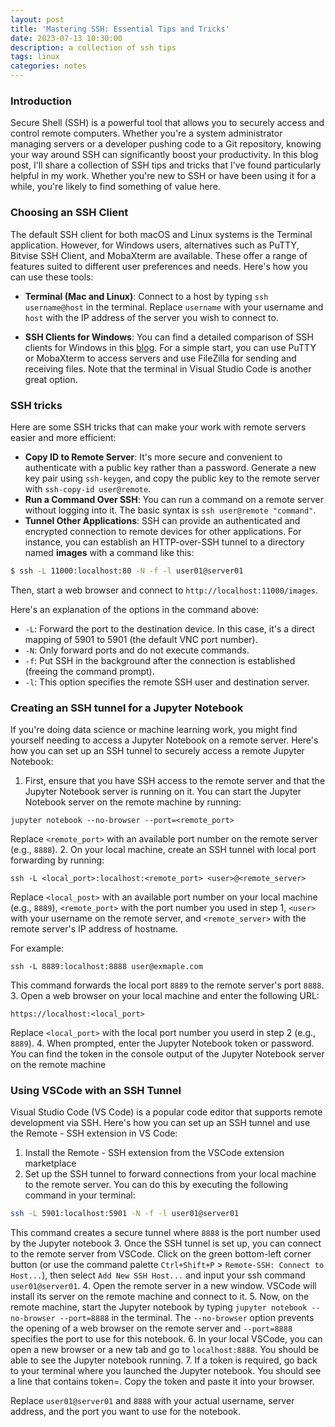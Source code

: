 ```yaml
---
layout: post
title: 'Mastering SSH: Essential Tips and Tricks'
date: 2023-07-13 10:30:00
description: a collection of ssh tips
tags: linux
categories: notes
---
```

### Introduction
Secure Shell (SSH) is a powerful tool that allows you to securely access and control remote computers. Whether you're a system administrator managing servers or a developer pushing code to a Git repository, knowing your way around SSH can significantly boost your productivity. In this blog post, I'll share a collection of SSH tips and tricks that I've found particularly helpful in my work. Whether you're new to SSH or have been using it for a while, you're likely to find something of value here.


### Choosing an SSH Client
The default SSH client for both macOS and Linux systems is the Terminal application. However, for Windows users, alternatives such as PuTTY, Bitvise SSH Client, and MobaXterm are available. These offer a range of features suited to different user preferences and needs. Here's how you can use these tools:

* **Terminal (Mac and Linux)**: Connect to a host by typing
`ssh username@host` in the terminal. Replace `username` with your username and `host` with the IP address of the server you wish to connect to.

* **SSH Clients for Windows**:
You can find a detailed comparison of SSH clients for Windows in this
[blog](https://www.softwaretestinghelp.com/ssh-clients-for-windows/).
For a simple start, you can use PuTTY or MobaXterm to access servers and use FileZilla for sending and receiving files. Note that the terminal in Visual Studio Code is another great option.

### SSH tricks
Here are some SSH tricks that can make your work with remote servers easier and more efficient:

* **Copy ID to Remote Server**: It's more secure and convenient to authenticate with a public key rather than a password. Generate a new key pair using `ssh-keygen`, and copy the public key to the remote server with `ssh-copy-id user@remote`.
* **Run a Command Over SSH**: You can run a command on a remote server without logging into it. The basic syntax is `ssh user@remote "command"`.
* **Tunnel Other Applications**: SSH can provide an authenticated and encrypted connection to remote devices for other applications. For instance, you can establish an HTTP-over-SSH tunnel to a directory named **images** with a command like this:
``` bash
$ ssh -L 11000:localhost:80 -N -f -l user01@server01
```
Then, start a web browser and connect to `http://localhost:11000/images`.


Here's an explanation of the options in the command above:
* `-L`: Forward the port to the destination device. In this case, it's a direct mapping of 5901 to 5901 (the default VNC port number).
* `-N`: Only forward ports and do not execute commands.
* `-f`: Put SSH in the background after the connection is established (freeing the command prompt).
* `-l`: This option specifies the remote SSH user and destination server.

### Creating an SSH tunnel for a Jupyter Notebook
If you're doing data science or machine learning work, you might find yourself needing to access a Jupyter Notebook on a remote server. Here's how you can set up an SSH tunnel to securely access a remote Jupyter Notebook:

1.  First, ensure that you have SSH access to the remote server and that the Jupyter Notebook server is running on it. You can start the Jupyter Notebook server on the remote machine by running:
```
jupyter notebook --no-browser --port=<remote_port>
```
Replace `<remote_port>` with an available port number on the remote server (e.g., `8888`).
2. On your local machine, create an SSH tunnel with local port forwarding by running:
```
ssh -L <local_port>:localhost:<remote_port> <user>@<remote_server>
```
Replace `<local_post>` with an available port number on your local machine (e.g., `8889`),
`<remote_port>` with the port number you used in step 1,
`<user>` with your username on the remote server, 
and `<remote_server>` with the remote server's IP address of hostname.

For example:
```
ssh -L 8889:localhost:8888 user@exmaple.com
```
This command forwards the local port `8889` to the remote server's port `8888`.
3. Open a web browser on your local machine and enter the following URL:
```
https://localhost:<local_port>
```
Replace `<local_port>` with the local port number you userd in step 2 (e.g., `8889`).
4. When prompted, enter the Jupyter Notebook token or password. You can find the token in the console output of the Jupyter Notebook server on the remote machine

### Using VSCode with an SSH Tunnel
Visual Studio Code (VS Code) is a popular code editor that supports remote development via SSH. Here's how you can set up an SSH tunnel and use the Remote - SSH extension in VS Code:

1. Install the Remote - SSH extension from the VSCode extension marketplace
2. Set up the SSH tunnel to forward connections from your local machine to the remote server. You can do this by executing the following command in your terminal:
``` bash
ssh -L 5901:localhost:5901 -N -f -l user01@server01
```
This command creates a secure tunnel where `8888` is the port number used by the Jupyter notebook
3. Once the SSH tunnel is set up, you can connect to the remote server from VSCode. Click on the green bottom-left corner button (or use the command palette `Ctrl+Shift+P` > `Remote-SSH: Connect to Host...`), then select `Add New SSH Host...` and input your ssh command `user01@server01`.
4. Open the remote server in a new window. VSCode will install its server on the remote machine and connect to it.
5. Now, on the remote machine, start the Jupyter notebook by typing `jupyter notebook --no-browser --port=8888` in the terminal. The `--no-browser` option prevents the opening of a web browser on the remote server and `--port=8888` specifies the port to use for this notebook.
6. In your local VSCode, you can open a new browser or a new tab and go to `localhost:8888`. You should be able to see the Jupyter notebook running.
7. If a token is required, go back to your terminal where you launched the Jupyter notebook. You should see a line that contains token=<your-token>. Copy the token and paste it into your browser.

Replace `user01@server01` and `8888` with your actual username, server address, and the port you want to use for the notebook.
